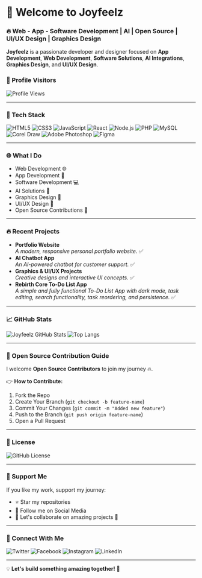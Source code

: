 # 👋 Welcome to Joyfeelz  

### 🔥 Web - App - Software Development | AI | Open Source | UI/UX Design | Graphics Design  

**Joyfeelz** is a passionate developer and designer focused on **App Development**, **Web Development**, **Software Solutions**, **AI Integrations**, **Graphics Design**, and **UI/UX Design**.  

### 🎯 Profile Visitors  
![Profile Views](https://komarev.com/ghpvc/?username=Joyfeelz&label=Profile%20Views&color=blue&style=plastic)  

---  

### 💪 Tech Stack
![HTML5](https://img.shields.io/badge/HTML5-%23E34F26.svg?style=for-the-badge&logo=html5&logoColor=white)
![CSS3](https://img.shields.io/badge/CSS3-%231572B6.svg?style=for-the-badge&logo=css3&logoColor=white)
![JavaScript](https://img.shields.io/badge/JavaScript-%23F7DF1E.svg?style=for-the-badge&logo=javascript&logoColor=black)
![React](https://img.shields.io/badge/React-%2361DAFB.svg?style=for-the-badge&logo=react&logoColor=black)
![Node.js](https://img.shields.io/badge/Node.js-%23339933.svg?style=for-the-badge&logo=node.js&logoColor=white)
![PHP](https://img.shields.io/badge/PHP-%23777BB4.svg?style=for-the-badge&logo=php&logoColor=white)
![MySQL](https://img.shields.io/badge/MySQL-%234479A1.svg?style=for-the-badge&logo=mysql&logoColor=white)
![Corel Draw](https://img.shields.io/badge/Corel%20Draw-%2300A651.svg?style=for-the-badge&logo=coreldraw&logoColor=white)
![Adobe Photoshop](https://img.shields.io/badge/Adobe%20Photoshop-%2331A8FF.svg?style=for-the-badge&logo=adobe-photoshop&logoColor=white)
![Figma](https://img.shields.io/badge/Figma-%23F24E1E.svg?style=for-the-badge&logo=figma&logoColor=white)

---  

### 🌐 What I Do  
- Web Development 🌐  
- App Development 📱  
- Software Development 💻  
- AI Solutions 🤖  
- Graphics Design 🎨  
- UI/UX Design 📐  
- Open Source Contributions 🚀  

---

### 🔥 Recent Projects  
- **Portfolio Website**  
  _A modern, responsive personal portfolio website._ ✅  
- **AI Chatbot App**  
  _An AI-powered chatbot for customer support._ ✅  
- **Graphics & UI/UX Projects**  
  _Creative designs and interactive UI concepts._ ✅
- **Rebirth Core To-Do List App**  
  _A simple and fully functional To-Do List App with dark mode, task editing, search functionality, task reordering, and persistence._ ✅  

---

### 📈 GitHub Stats
![Joyfeelz GitHub Stats](https://github-readme-stats.vercel.app/api?username=Joyfeelz&show_icons=true&theme=radical)
![Top Langs](https://github-readme-stats.vercel.app/api/top-langs/?username=Joyfeelz&layout=compact&theme=radical)

---

### 🤝 Open Source Contribution Guide  
I welcome **Open Source Contributors** to join my journey 🔥.  

👉 **How to Contribute:**  
1. Fork the Repo  
2. Create Your Branch (`git checkout -b feature-name`)  
3. Commit Your Changes (`git commit -m "Added new feature"`)  
4. Push to the Branch (`git push origin feature-name`)  
5. Open a Pull Request  

---

### 📜 License  
![GitHub License](https://img.shields.io/github/license/Joyfeelz/Joyfeelz?style=for-the-badge)  

---

### 💪 Support Me  
If you like my work, support my journey:  

- ⭐ Star my repositories  
- 📣 Follow me on Social Media  
- 💬 Let's collaborate on amazing projects 🚀  

---

### 🎯 Connect With Me  
![Twitter](https://img.shields.io/badge/x-%231DA1F2.svg?style=for-the-badge&logo=x&logoColor=white&link=https://x.com/joyfeelz)
![Facebook](https://img.shields.io/badge/Facebook-%231877F2.svg?style=for-the-badge&logo=facebook&logoColor=white&link=https://www.facebook.com/joyfeelz)
![Instagram](https://img.shields.io/badge/Instagram-%23E4405F.svg?style=for-the-badge&logo=instagram&logoColor=white&link=https://www.instagram.com/joyfeelz)
![LinkedIn](https://img.shields.io/badge/LinkedIn-%230A66C2.svg?style=for-the-badge&logo=linkedin&logoColor=white&link=https://www.linkedin.com/in/joyfeelz)


---

💡 **Let's build something amazing together!** 🚀  
